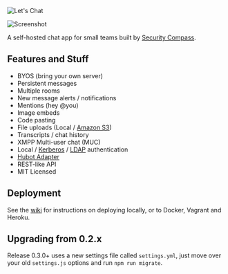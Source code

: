 ![Let's Chat](http://i.imgur.com/vDbhXul.png)

![Screenshot](http://i.imgur.com/C4uMD67.png)

A self-hosted chat app for small teams built by [Security Compass](http://securitycompass.com/).

## Features and Stuff

* BYOS (bring your own server)
* Persistent messages
* Multiple rooms
* New message alerts / notifications
* Mentions (hey @you)
* Image embeds
* Code pasting
* File uploads (Local / [Amazon S3](https://github.com/sdelements/lets-chat-s3))
* Transcripts / chat history
* XMPP Multi-user chat (MUC)
* Local / [Kerberos](https://github.com/sdelements/lets-chat-kerberos) / [LDAP](https://github.com/sdelements/lets-chat-ldap) authentication
* [Hubot Adapter](https://github.com/sdelements/hubot-lets-chat)
* REST-like API
* MIT Licensed

## Deployment

See the [wiki](https://github.com/sdelements/lets-chat/wiki) for instructions on deploying locally, or to Docker, Vagrant and Heroku.

## Upgrading from 0.2.x

Release 0.3.0+ uses a new settings file called ```settings.yml```, just move over your old ```settings.js``` options and run ```npm run migrate```.
